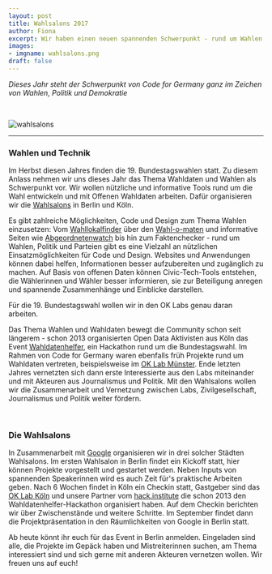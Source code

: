 ```yaml
---
layout: post
title: Wahlsalons 2017
author: Fiona
excerpt: Wir haben einen neuen spannenden Schwerpunkt - rund um Wahlen und Wahldaten
images:
- imgname: wahlsalons.png
draft: false
---
```


*Dieses Jahr steht der Schwerpunkt von Code for Germany ganz im Zeichen von Wahlen, Politik und Demokratie*

<br>

![wahlsalons](/blog/wahlsalons.png)

<hr>

### Wahlen und Technik


<p>Im Herbst diesen Jahres finden die 19. Bundestagswahlen statt. Zu diesem Anlass nehmen wir uns dieses Jahr das Thema Wahldaten und Wahlen als Schwerpunkt vor. Wir wollen nützliche und informative Tools rund um die Wahl entwickeln und mit Offenen Wahldaten arbeiten. Dafür organisieren wir die <a href="http://codefor.de/wahlsalons">Wahlsalons</a> in Berlin und Köln.</p>

<p>Es gibt zahlreiche Möglichkeiten, Code und Design zum Thema Wahlen einzusetzen: Vom <a href="http://wahllokalfinder.herokuapp.com">Wahllokalfinder</a> über den <a href="https://www.bpb.de/politik/wahlen/wahl-o-mat/">Wahl-o-maten</a> und informative Seiten wie <a href="http://www.abgeordnetenwatch.de">Abgeordnetenwatch</a> bis hin zum Faktenchecker - rund um Wahlen, Politik und Parteien gibt es eine Vielzahl an nützlichen Einsatzmöglichkeiten für Code und Design. Websites und Anwendungen können dabei helfen, Informationen besser aufzubereiten und zugänglich zu machen. Auf Basis von offenen Daten können Civic-Tech-Tools entstehen, die Wählerinnen und Wähler besser informieren, sie zur Beteiligung anregen und spannende Zusammenhänge und Einblicke darstellen.</p> 

<p>Für die 19. Bundestagswahl wollen wir in den OK Labs genau daran arbeiten.</p>

<p>Das Thema Wahlen und Wahldaten bewegt die Community schon seit längerem - schon 2013 organisierten Open Data Aktivisten aus Köln das Event <a href="http://wahldatenhelfer.de">Wahldatenhelfer</a>, ein Hackathon rund um die Bundestagswahl. Im Rahmen von Code for Germany waren ebenfalls früh Projekte rund um Wahldaten vertreten, beispielsweise im <a href="https://codefor.de/muenster">OK Lab Münster</a>. Ende letzten Jahres vernetzten sich dann erste Interessierte aus den Labs miteinander und mit Akteuren aus Journalismus und Politik. Mit den Wahlsalons wollen wir die Zusammenarbeit und Vernetzung zwischen Labs, Zivilgesellschaft, Journalismus und Politik weiter fördern.</p>

<br>

### Die Wahlsalons


<p>In Zusammenarbeit mit <a href="google.org">Google</a> organisieren wir in drei solcher Städten Wahlsalons. Im ersten Wahlsalon in Berlin findet ein Kickoff statt, hier können Projekte vorgestellt und gestartet werden. Neben Inputs von spannenden Speakerinnen wird es auch Zeit für's praktische Arbeiten geben. Nach 6 Wochen findet in Köln ein Checkin statt, Gastgeber sind das <a href="http://codefor.de/koeln">OK Lab Köln</a> und unsere Partner vom <a href="http://hack.institute">hack.institute</a> die schon 2013 den Wahldatenhelfer-Hackathon organisiert haben. Auf dem Checkin berichten wir über Zwischenstände und weitere Schritte. Im September findet dann die Projektpräsentation in den Räumlichkeiten von Google in Berlin statt.</p> 

<p>Ab heute könnt ihr euch für das Event in Berlin anmelden. Eingeladen sind alle, die Projekte im Gepäck haben und Mistreiterinnen suchen, am Thema interessiert sind und sich gerne mit anderen Akteuren vernetzen wollen. Wir freuen uns auf euch!</p>